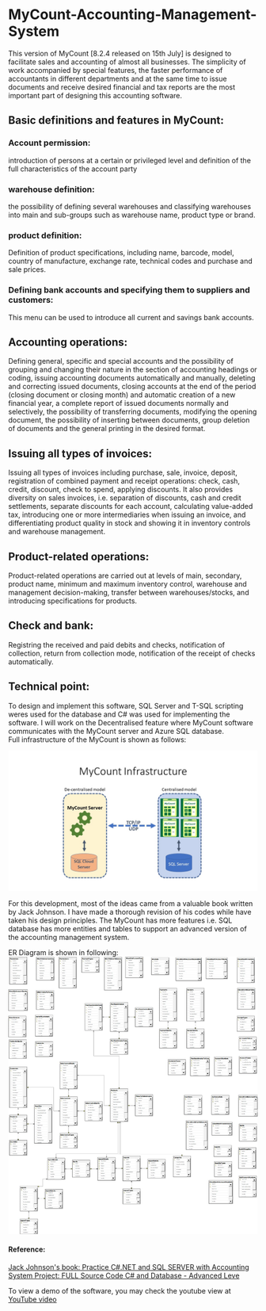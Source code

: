 # MyCount-Accounting-Management-System
This version of MyCount [8.2.4 released on 15th July] is designed to facilitate sales and accounting of almost all businesses. The simplicity of work accompanied by special features, the faster performance of accountants in different departments and at the same time to issue documents and receive desired financial and tax reports are the most important part of designing this accounting software.
<br>

## Basic definitions and features in MyCount: 
### Account permission: <br>
introduction of persons at a certain or privileged level and definition of the full characteristics of the account party<br>

### warehouse definition: <br>
the possibility of defining several warehouses and classifying warehouses into main and sub-groups such as warehouse name, product type or brand.<br>

### product definition: <br>
Definition of product specifications, including name, barcode, model, country of manufacture, exchange rate, technical codes and purchase and sale prices.<br>

### Defining bank accounts and specifying them to suppliers and customers: <br>
This menu can be used to introduce all current and savings bank accounts.<br>

## Accounting operations: 
Defining general, specific and special accounts and the possibility of grouping and changing their nature in the section of accounting headings or coding, issuing accounting documents automatically and manually, deleting and correcting issued documents, closing accounts at the end of the period (closing document or closing month) and automatic creation of a new financial year, a complete report of issued documents normally and selectively, the possibility of transferring documents, modifying the opening document, the possibility of inserting between documents, group deletion of documents and the general printing in the desired format.<br>

## Issuing all types of invoices: 
Issuing all types of invoices including purchase, sale, invoice, deposit, registration of combined payment and receipt operations: check, cash, credit, discount, check to spend, applying discounts. It also provides diversity on sales invoices, i.e. separation of discounts, cash and credit settlements, separate discounts for each account, calculating value-added tax, introducing one or more intermediaries when issuing an invoice, and differentiating product quality in stock and showing it in inventory controls and warehouse management.<br>

## Product-related operations: 
Product-related operations are carried out at levels of main, secondary, product name, minimum and maximum inventory control, warehouse and management decision-making, transfer between warehouses/stocks, and introducing specifications for products. <br>

## Check and bank: 
Registring the received and paid debits and checks, notification of collection, return from collection mode, notification of the receipt of checks automatically.<br>


## Technical point:
To design and implement this software, SQL Server and T-SQL scripting weres used for the database and C# was used for implementing the software. I will work on the Decentralised feature where MyCount software communicates with the MyCount server and Azure SQL database. <br>
Full infrastructure of the MyCount is shown as follows:<br>

[![MyCount Infrastructure](https://github.com/mshadlou/MyCount-Accounting-Management-System/blob/main/Infrastructure.JPG)]()

For this development, most of the ideas came from a valuable book written by Jack Johnson. I have made a thorough revision of his codes while have taken his design principles. The MyCount has more features i.e. SQL database has more entities and tables to support an advanced version of the accounting management system.<br>

ER Diagram is shown in following:
[![ER Diagram](https://github.com/mshadlou/MyCount-Accounting-Management-System/blob/main/ER%20Diagram.jpg)]()

#### Reference: 
<a href="https://www.amazon.co.uk/Practice-SERVER-Accounting-System-Project-ebook/dp/B08FGHK72F">Jack Johnson's book: Practice C#.NET and SQL SERVER with Accounting System Project: FULL Source Code C# and Database - Advanced Leve</a>

To view a demo of the software, you may check the youtube view at <a href="https://youtu.be/xhN0bpSIpD8
![image](https://user-images.githubusercontent.com/87391484/179256774-326d00c6-ba55-4f01-8829-fbb036392628.png)
">YouTube video</a>


